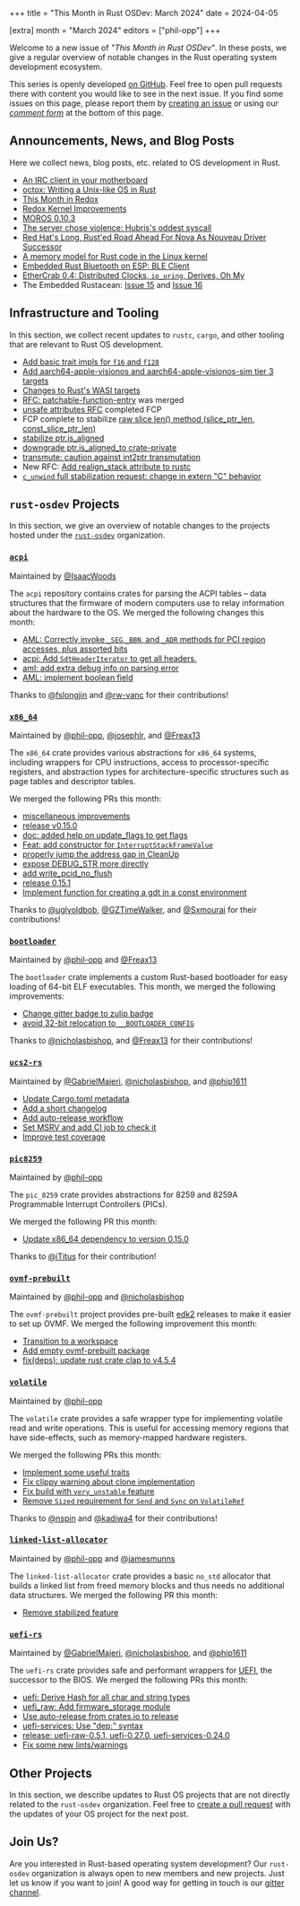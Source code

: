 +++
title = "This Month in Rust OSDev: March 2024"
date = 2024-04-05

[extra]
month = "March 2024"
editors = ["phil-opp"]
+++

Welcome to a new issue of _"This Month in Rust OSDev"_. In these posts, we give a regular overview of notable changes in the Rust operating system development ecosystem.

<!-- more -->

This series is openly developed [on GitHub](https://github.com/rust-osdev/homepage/). Feel free to open pull requests there with content you would like to see in the next issue. If you find some issues on this page, please report them by [creating an issue](https://github.com/rust-osdev/homepage/issues/new) or using our <a href="#comment-form">_comment form_</a> at the bottom of this page.

<!--
    This is a draft for the upcoming "This Month in Rust OSDev (March 2024)" post.
    Feel free to create pull requests against the `next` branch to add your
    content here.
    Please take a look at the past posts on https://rust-osdev.com/ to see the
    general structure of these posts.
-->

## Announcements, News, and Blog Posts

Here we collect news, blog posts, etc. related to OS development in Rust.

<!--
Please follow this template:

- [Title](https://example.com)
  - (optional) Some additional context
-->

- [An IRC client in your motherboard](https://axleos.com/an-irc-client-in-your-motherboard/)
- [octox: Writing a Unix-like OS in Rust](https://vmm.dev/en/rust/osinrust.md)
- [This Month in Redox](https://redox-os.org/news/this-month-240330/)
- [Redox Kernel Improvements](https://redox-os.org/news/kernel-10/)
- [MOROS 0.10.3](https://github.com/vinc/moros/releases/tag/v0.10.3)
- [The server chose violence: Hubris's oddest syscall](https://cliffle.com/blog/hubris-reply-fault/)
- [Red Hat's Long, Rust'ed Road Ahead For Nova As Nouveau Driver Successor](https://www.phoronix.com/news/Red-Hat-Nova-Rust-Abstractions)
- [A memory model for Rust code in the Linux kernel](https://lwn.net/SubscriberLink/967049/0ffb9b9ed8940013/)
- [Embedded Rust Bluetooth on ESP: BLE Client](https://apollolabsblog.hashnode.dev/embedded-rust-bluetooth-on-esp-ble-client)
- [EtherCrab 0.4: Distributed Clocks, `io_uring`, Derives, Oh My](https://wapl.es/ethercrab-0-4-io-uring-derives-ethercat-distributed-clocks/)
- The Embedded Rustacean: [Issue 15](https://www.theembeddedrustacean.com/p/the-embedded-rustacean-issue-15) and [Issue 16](https://www.theembeddedrustacean.com/p/the-embedded-rustacean-issue-16)

## Infrastructure and Tooling

In this section, we collect recent updates to `rustc`, `cargo`, and other tooling that are relevant to Rust OS development.

<!--
    Please use the following template:

- [Title](https://example.com)
  - (optional) Some additional context
-->

- [Add basic trait impls for `f16` and `f128`](https://github.com/rust-lang/rust/pull/123085)
- [Add aarch64-apple-visionos and aarch64-apple-visionos-sim tier 3 targets](https://github.com/rust-lang/rust/pull/121419)
- [Changes to Rust's WASI targets](https://blog.rust-lang.org/2024/04/09/updates-to-rusts-wasi-targets.html)
- [RFC: patchable-function-entry](https://github.com/rust-lang/rfcs/pull/3543) was merged
- [unsafe attributes RFC](https://github.com/rust-lang/rfcs/pull/3325) completed FCP
- FCP complete to stabilize [raw slice len() method (slice_ptr_len, const_slice_ptr_len)](https://github.com/rust-lang/rust/issues/71146)
- [stabilize ptr.is_aligned](https://github.com/rust-lang/rust/pull/121948)
- [downgrade ptr.is_aligned_to crate-private](https://github.com/rust-lang/rust/pull/121920)
- [transmute: caution against int2ptr transmutation](https://github.com/rust-lang/rust/pull/122379)
- New RFC: [Add realign_stack attribute to rustc](https://github.com/rust-lang/rfcs/pull/3594)
- [`c_unwind` full stabilization request: change in extern "C" behavior](https://github.com/rust-lang/rust/issues/115285)

## `rust-osdev` Projects

In this section, we give an overview of notable changes to the projects hosted under the [`rust-osdev`](https://github.com/rust-osdev/about) organization.

<!--
    Please use the following template:

    ### [`repo_name`](https://github.com/rust-osdev/repo_name)
    <span class="maintainers">Maintained by [@maintainer_1](https://github.com/maintainer_1)</span>

    The `repo_name` crate ...<<short introduction>>...

    We merged the following changes this month:
    <<changelog, either in list or text form>>
-->

### [`acpi`](https://github.com/rust-osdev/acpi)
<span class="maintainers">Maintained by [@IsaacWoods](https://github.com/IsaacWoods)</span>

The `acpi` repository contains crates for parsing the ACPI tables – data structures that the firmware of modern computers use to relay information about the hardware to the OS. We merged the following changes this month:

- [AML: Correctly invoke `_SEG`,`_BBN`, and `_ADR` methods for PCI region accesses, plus assorted bits](https://github.com/rust-osdev/acpi/pull/208)
- [acpi: Add `SdtHeaderIterator` to get all headers.](https://github.com/rust-osdev/acpi/pull/202)
- [aml: add extra debug info on parsing error](https://github.com/rust-osdev/acpi/pull/207)
- [AML: implement boolean field](https://github.com/rust-osdev/acpi/pull/211)

Thanks to [@fslongjin](https://github.com/fslongjin) and [@rw-vanc](https://github.com/rw-vanc) for their contributions!


### [`x86_64`](https://github.com/rust-osdev/x86_64)
<span class="maintainers">Maintained by [@phil-opp](https://github.com/phil-opp), [@josephlr](https://github.com/orgs/rust-osdev/people/josephlr), and [@Freax13](https://github.com/orgs/rust-osdev/people/Freax13)</span>

The `x86_64` crate provides various abstractions for `x86_64` systems, including wrappers for CPU instructions, access to processor-specific registers, and abstraction types for architecture-specific structures such as page tables and descriptor tables.

We merged the following PRs this month:

- [miscellaneous improvements](https://github.com/rust-osdev/x86_64/pull/464)
- [release v0.15.0](https://github.com/rust-osdev/x86_64/pull/463)
- [doc: added help on update_flags to get flags](https://github.com/rust-osdev/x86_64/pull/465)
- [Feat: add constructor for `InterruptStackFrameValue`](https://github.com/rust-osdev/x86_64/pull/467)
- [properly jump the address gap in CleanUp](https://github.com/rust-osdev/x86_64/pull/469)
- [expose DEBUG_STR more directly](https://github.com/rust-osdev/x86_64/pull/471)
- [add write_pcid_no_flush](https://github.com/rust-osdev/x86_64/pull/472)
- [release 0.15.1](https://github.com/rust-osdev/x86_64/pull/473)
- [Implement function for creating a gdt in a const environment](https://github.com/rust-osdev/x86_64/pull/413)

Thanks to [@uglyoldbob](https://github.com/uglyoldbob), [@GZTimeWalker](https://github.com/GZTimeWalker), and [@Sxmourai](https://github.com/Sxmourai) for their contributions!


### [`bootloader`](https://github.com/rust-osdev/bootloader)
<span class="maintainers">Maintained by [@phil-opp](https://github.com/phil-opp) and [@Freax13](https://github.com/orgs/rust-osdev/people/Freax13)</span>

The `bootloader` crate implements a custom Rust-based bootloader for easy loading of 64-bit ELF executables. This month, we merged the following improvements:

- [Change gitter badge to zulip badge](https://github.com/rust-osdev/bootloader/pull/431)
- [avoid 32-bit relocation to `__BOOTLOADER_CONFIG`](https://github.com/rust-osdev/bootloader/pull/428)

Thanks to [@nicholasbishop](https://github.com/nicholasbishop), and [@Freax13](https://github.com/Freax13) for their contributions!


### [`ucs2-rs`](https://github.com/rust-osdev/ucs2-rs)
<span class="maintainers">Maintained by [@GabrielMajeri](https://github.com/GabrielMajeri), [@nicholasbishop](https://github.com/nicholasbishop), and [@phip1611](https://github.com/phip1611)</span>

- [Update Cargo.toml metadata](https://github.com/rust-osdev/ucs2-rs/pull/16)
- [Add a short changelog](https://github.com/rust-osdev/ucs2-rs/pull/17)
- [Add auto-release workflow](https://github.com/rust-osdev/ucs2-rs/pull/18)
- [Set MSRV and add CI job to check it](https://github.com/rust-osdev/ucs2-rs/pull/19)
- [Improve test coverage](https://github.com/rust-osdev/ucs2-rs/pull/20)


### [`pic8259`](https://github.com/rust-osdev/pic8259)
<span class="maintainers">Maintained by [@phil-opp](https://github.com/phil-opp)</span>

The `pic_8259` crate provides abstractions for 8259 and 8259A Programmable Interrupt Controllers (PICs).

We merged the following PR this month:

- [Update x86_64 dependency to version 0.15.0](https://github.com/rust-osdev/pic8259/pull/6)

Thanks to [@iTitus](https://github.com/iTitus) for their contribution!


### [`ovmf-prebuilt`](https://github.com/rust-osdev/ovmf-prebuilt)
<span class="maintainers">Maintained by [@phil-opp](https://github.com/phil-opp) and [@nicholasbishop](https://github.com/nicholasbishop)</span>

The `ovmf-prebuilt` project provides pre-built [edk2](https://github.com/tianocore/edk2) releases to make it easier to set up OVMF. We merged the following improvement this month:

- [Transition to a workspace](https://github.com/rust-osdev/ovmf-prebuilt/pull/39)
- [Add empty ovmf-prebuilt package](https://github.com/rust-osdev/ovmf-prebuilt/pull/45)
- [fix(deps): update rust crate clap to v4.5.4](https://github.com/rust-osdev/ovmf-prebuilt/pull/46)


### [`volatile`](https://github.com/rust-osdev/volatile)
<span class="maintainers">Maintained by [@phil-opp](https://github.com/phil-opp)</span>

The `volatile` crate provides a safe wrapper type for implementing volatile read and write operations. This is useful for accessing memory regions that have side-effects, such as memory-mapped hardware registers.

We merged the following PRs this month:

- [Implement some useful traits](https://github.com/rust-osdev/volatile/pull/41)
- [Fix clippy warning about clone implementation](https://github.com/rust-osdev/volatile/pull/44)
- [Fix build with `very_unstable` feature](https://github.com/rust-osdev/volatile/pull/45)
- [Remove `Sized` requirement for `Send` and `Sync` on `VolatileRef`](https://github.com/rust-osdev/volatile/pull/42)

Thanks to [@nspin](https://github.com/nspin) and [@kadiwa4](https://github.com/kadiwa4) for their contributions!


### [`linked-list-allocator`](https://github.com/rust-osdev/linked-list-allocator)
<span class="maintainers">Maintained by [@phil-opp](https://github.com/phil-opp) and [@jamesmunns](https://github.com/jamesmunns)</span>

The `linked-list-allocator` crate provides a basic `no_std` allocator that builds a linked list from freed memory blocks and thus needs no additional data structures. We merged the following PR this month:

- [Remove stabilized feature](https://github.com/rust-osdev/linked-list-allocator/pull/81)


### [`uefi-rs`](https://github.com/rust-osdev/uefi-rs)
<span class="maintainers">Maintained by [@GabrielMajeri](https://github.com/GabrielMajeri), [@nicholasbishop](https://github.com/nicholasbishop), and [@phip1611](https://github.com/phip1611)</span>

The `uefi-rs` crate provides safe and performant wrappers for [UEFI](https://en.wikipedia.org/wiki/Unified_Extensible_Firmware_Interface), the successor to the BIOS. We merged the following PRs this month:

<!--
- [chore(deps): update rust crate log to v0.4.21](https://github.com/rust-osdev/uefi-rs/pull/1087)
- [fix(deps): update rust crate syn to v2.0.52](https://github.com/rust-osdev/uefi-rs/pull/1088)
- [chore(deps): update crate-ci/typos action to v1.19.0](https://github.com/rust-osdev/uefi-rs/pull/1090)
- [fix(deps): update rust crate tempfile to v3.10.1](https://github.com/rust-osdev/uefi-rs/pull/1089)
- [fix(deps): update rust crate proc-macro2 to v1.0.79](https://github.com/rust-osdev/uefi-rs/pull/1095)
- [fix(deps): update rust crate anyhow to v1.0.81](https://github.com/rust-osdev/uefi-rs/pull/1094)
- [chore(deps): update rust crate trybuild to v1.0.90](https://github.com/rust-osdev/uefi-rs/pull/1093)
- [fix(deps): update rust crate syn to v2.0.53](https://github.com/rust-osdev/uefi-rs/pull/1096)
- [chore(deps): update cachix/install-nix-action action to v26](https://github.com/rust-osdev/uefi-rs/pull/1098)
- [fix(deps): update rust crate walkdir to v2.5.0](https://github.com/rust-osdev/uefi-rs/pull/1102)
- [fix(deps): update rust crate os_info to v3.8.1](https://github.com/rust-osdev/uefi-rs/pull/1101)
- [fix(deps): update rust crate nix to 0.28.0](https://github.com/rust-osdev/uefi-rs/pull/1100)
- [fix(deps): update rust crate regex to v1.10.4](https://github.com/rust-osdev/uefi-rs/pull/1106)
- [fix(deps): update rust crate os_info to v3.8.2](https://github.com/rust-osdev/uefi-rs/pull/1105)

-->

- [uefi: Derive Hash for all char and string types](https://github.com/rust-osdev/uefi-rs/pull/1086)
- [uefi_raw: Add firmware_storage module](https://github.com/rust-osdev/uefi-rs/pull/1085)
- [Use auto-release from crates.io to release](https://github.com/rust-osdev/uefi-rs/pull/1068)
- [uefi-services: Use "dep:" syntax](https://github.com/rust-osdev/uefi-rs/pull/1091)
- [release: uefi-raw-0.5.1, uefi-0.27.0, uefi-services-0.24.0](https://github.com/rust-osdev/uefi-rs/pull/1092)
- [Fix some new lints/warnings](https://github.com/rust-osdev/uefi-rs/pull/1103)


## Other Projects

In this section, we describe updates to Rust OS projects that are not directly related to the `rust-osdev` organization. Feel free to [create a pull request](https://github.com/rust-osdev/homepage/pulls) with the updates of your OS project for the next post.

<!--
    Please use the following template:

    ### [`owner_name/repo_name`](https://github.com/rust-osdev/owner_name/repo_name)
    <span class="maintainers">(Section written by [@your_github_name](https://github.com/your_github_name))</span>

    ...<<your project updates>>...
-->


## Join Us?

Are you interested in Rust-based operating system development? Our `rust-osdev` organization is always open to new members and new projects. Just let us know if you want to join! A good way for getting in touch is our [gitter channel](https://gitter.im/rust-osdev/Lobby).
